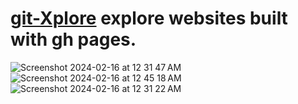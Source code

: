 # <a href="https://git-xplore.vercel.app/">git-Xplore</a>&nbsp;explore websites built with gh pages.
![Screenshot 2024-02-16 at 12 31 47 AM](https://github.com/sudo-self/gitX/assets/119916323/692d0933-a321-4b3c-bbfa-0bd4205f504d)
![Screenshot 2024-02-16 at 12 45 18 AM](https://github.com/sudo-self/gitX/assets/119916323/7bbf281d-412d-440f-9bc3-596f54107a40)
![Screenshot 2024-02-16 at 12 31 22 AM](https://github.com/sudo-self/gitX/assets/119916323/f05fc968-43c9-4247-a7fb-a1a2e19e74ad)
